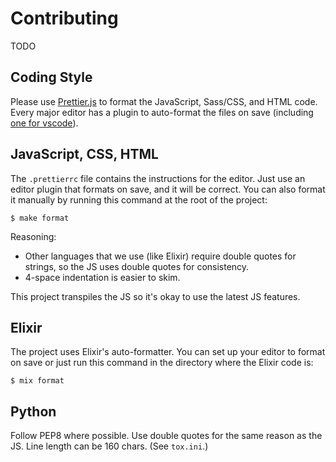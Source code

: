 # Contributing

TODO

## Coding Style

Please use [Prettier.js](https://prettier.io/) to format the JavaScript, Sass/CSS, and HTML code. Every major editor has a plugin to auto-format the files on save (including [one for vscode](https://marketplace.visualstudio.com/items?itemName=MadsKristensen.JavaScriptPrettier)).

## JavaScript, CSS, HTML

The `.prettierrc` file contains the instructions for the editor. Just use an editor plugin that formats on save, and it will be correct. You can also format it manually by running this command at the root of the project:

```
$ make format
```

Reasoning:

- Other languages that we use (like Elixir) require double quotes for strings, so the JS uses double quotes for consistency.
- 4-space indentation is easier to skim.

This project transpiles the JS so it's okay to use the latest JS features.

## Elixir

The project uses Elixir's auto-formatter. You can set up your editor to format on save or just run this command in the directory where the Elixir code is:

```
$ mix format
```

## Python

Follow PEP8 where possible. Use double quotes for the same reason as the JS. Line length can be 160 chars. (See `tox.ini`.)
